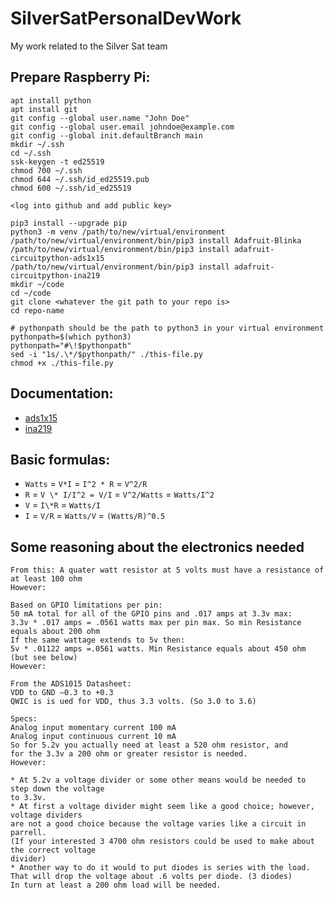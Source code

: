 # SilverSatPersonalDevWork

My work related to the Silver Sat team

###

## Prepare Raspberry Pi:

```
apt install python
apt install git
git config --global user.name "John Doe"
git config --global user.email johndoe@example.com
git config --global init.defaultBranch main
mkdir ~/.ssh
cd ~/.ssh
ssk-keygen -t ed25519
chmod 700 ~/.ssh
chmod 644 ~/.ssh/id_ed25519.pub
chmod 600 ~/.ssh/id_ed25519

<log into github and add public key>

pip3 install --upgrade pip
python3 -m venv /path/to/new/virtual/environment
/path/to/new/virtual/environment/bin/pip3 install Adafruit-Blinka
/path/to/new/virtual/environment/bin/pip3 install adafruit-circuitpython-ads1x15
/path/to/new/virtual/environment/bin/pip3 install adafruit-circuitpython-ina219
mkdir ~/code
cd ~/code
git clone <whatever the git path to your repo is>
cd repo-name

# pythonpath should be the path to python3 in your virtual environment
pythonpath=$(which python3)
pythonpath="#\!$pythonpath"
sed -i "1s/.\*/$pythonpath/" ./this-file.py
chmod +x ./this-file.py
```

## Documentation:

- [ads1x15](https://docs.circuitpython.org/projects/ads1x15/en/stable/)
- [ina219](https://docs.circuitpython.org/projects/ina219/en/stable/)

## Basic formulas:

- `Watts` = `V*I` = `I^2 * R` = `V^2/R`
- `R` = `V \* I/I^2 = V/I` = `V^2/Watts` = `Watts/I^2`
- `V` = `I\*R` = `Watts/I`
- `I` = `V/R` = `Watts/V` = `(Watts/R)^0.5`

## Some reasoning about the electronics needed

```
From this: A quater watt resistor at 5 volts must have a resistance of at least 100 ohm
However:

Based on GPIO limitations per pin:
50 mA total for all of the GPIO pins and .017 amps at 3.3v max:
3.3v * .017 amps = .0561 watts max per pin max. So min Resistance equals about 200 ohm
If the same wattage extends to 5v then:
5v * .01122 amps =.0561 watts. Min Resistance equals about 450 ohm (but see below)
However:

From the ADS1015 Datasheet:
VDD to GND –0.3 to +0.3
QWIC is is ued for VDD, thus 3.3 volts. (So 3.0 to 3.6)

Specs:
Analog input momentary current 100 mA
Analog input continuous current 10 mA
So for 5.2v you actually need at least a 520 ohm resistor, and
for the 3.3v a 200 ohm or greater resistor is needed.
However:

* At 5.2v a voltage divider or some other means would be needed to step down the voltage
to 3.3v.
* At first a voltage divider might seem like a good choice; however, voltage dividers
are not a good choice because the voltage varies like a circuit in parrell.
(If your interested 3 4700 ohm resistors could be used to make about the correct voltage
divider)
* Another way to do it would to put diodes is series with the load.
That will drop the voltage about .6 volts per diode. (3 diodes)
In turn at least a 200 ohm load will be needed.
```
